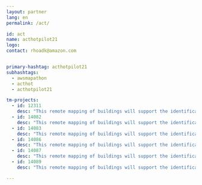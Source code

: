 ```yaml
---
layout: partner
lang: en
permalink: /act/

id: act
name: acthotpilot21
logo: 
contact: rhoadk@amazon.com


primary-hashtag: acthotpilot21
subhashtags:
  - awsmapathon
  - acthot
  - acthotpilot21

tm-projects:
  - id: 12311
    desc: "This remote mapping of buildings will support the identification and characterization of settlements, as well as the implementation of planned activities and largely the generation of data for humanitarian activities."
  - id: 14082
    desc: "This remote mapping of buildings will support the identification and characterization of settlements, as well as the implementation of planned activities and largely the generation of data for humanitarian activities."
  - id: 14083
    desc: "This remote mapping of buildings will support the identification and characterization of settlements, as well as the implementation of planned activities and largely the generation of data for humanitarian activities."
  - id: 14086
    desc: "This remote mapping of buildings will support the identification and characterization of settlements, as well as the implementation of planned activities and largely the generation of data for humanitarian activities."
  - id: 14087
    desc: "This remote mapping of buildings will support the identification and characterization of settlements, as well as the implementation of planned activities and largely the generation of data for humanitarian activities."  
  - id: 14089
    desc: "This remote mapping of buildings will support the identification and characterization of settlements, as well as the implementation of planned activities and largely the generation of data for humanitarian activities."

---
```

